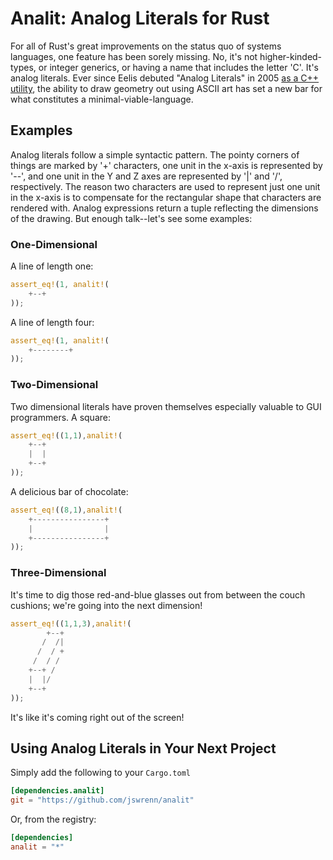 # Analit: Analog Literals for Rust
For all of Rust's great improvements on the status quo of systems languages, one feature has been sorely missing. No, it's not higher-kinded-types, or integer generics, or having a name that includes the letter 'C'. It's analog literals. Ever since Eelis debuted "Analog Literals" in 2005 [as a C++ utility](http://www.eelis.net/C++/analogliterals.xhtml), the ability to draw geometry out using ASCII art has set a new bar for what constitutes a minimal-viable-language.

## Examples
Analog literals follow a simple syntactic pattern. The pointy corners of things are marked by '+' characters, one unit in the x-axis is represented by '--', and one unit in the Y and Z axes are represented by '|' and '/', respectively. The reason two characters are used to represent just one unit in the x-axis is to compensate for the rectangular shape that characters are rendered with. Analog expressions return a tuple reflecting the dimensions of the drawing. But enough talk--let's see some examples:

### One-Dimensional
A line of length one:
```rust
assert_eq!(1, analit!(
    +--+
));
```

A line of length four:
```rust
assert_eq!(1, analit!(
    +--------+
));
```

### Two-Dimensional
Two dimensional literals have proven themselves especially valuable to GUI programmers. A square:
```rust
assert_eq!((1,1),analit!(
    +--+
    |  |
    +--+
));
```
A delicious bar of chocolate:
```rust
assert_eq!((8,1),analit!(
    +----------------+
    |                |
    +----------------+
));
```
### Three-Dimensional
It's time to dig those red-and-blue glasses out from between the couch cushions; we're going into the next dimension!
```rust
assert_eq!((1,1,3),analit!(
        +--+
       /  /|
      /  / +
     /  / /
    +--+ /
    |  |/
    +--+
));
```
It's like it's coming right out of the screen!

## Using Analog Literals in Your Next Project
Simply add the following to your `Cargo.toml`

```toml
[dependencies.analit]
git = "https://github.com/jswrenn/analit"
```

Or, from the registry:
```toml
[dependencies]
analit = "*"
```

